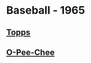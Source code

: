# Baseball - 1965
## [Topps](/collection/Baseball/1965/Topps)
## [O-Pee-Chee](/collection/Baseball/1965/O-Pee-Chee)
